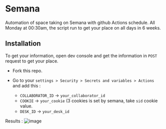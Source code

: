 # Semana
Automation of space taking on Semana with github Actions schedule. All Monday at 00:30am, the script run to get your place on all days in 6 weeks.

## Installation

To get your information, open dev console and get the information in `POST` request to get your place.

- Fork this repo.
- Go to your `settings > Security > Secrets and variables > Actions` and add this :

  - `COLLABORATOR_ID` -> `your_collaborator_id`
  - `COOKIE` -> `your_cookie` (3 cookies is set by semana, take `sid` cookie value.
  - `DESK_ID` -> `your_desk_id`

Results :
![image](https://user-images.githubusercontent.com/13368283/225027727-ebe80f60-28d9-4c97-8a95-ecdaaca74884.png)

